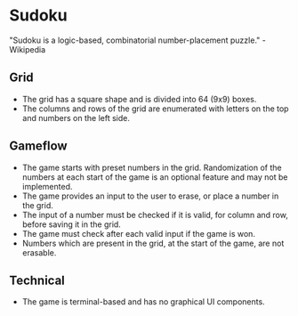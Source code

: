# Sudoku

"Sudoku is a logic-based, combinatorial number-placement puzzle." - Wikipedia

## Grid

- The grid has a square shape and is divided into 64 (9x9) boxes.
- The columns and rows of the grid are enumerated with letters on the top and numbers on the left side.

## Gameflow

- The game starts with preset numbers in the grid. Randomization of the numbers at each start of the game is an optional feature and may not be implemented.
- The game provides an input to the user to erase, or place a number in the grid.
- The input of a number must be checked if it is valid, for column and row, before saving it in the grid.
- The game must check after each valid input if the game is won.
- Numbers which are present in the grid, at the start of the game, are not erasable.

## Technical

- The game is terminal-based and has no graphical UI components.
